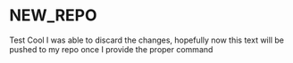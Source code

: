 # NEW_REPO
Test
Cool I was able to discard the changes, hopefully now this text will be pushed to my repo once I provide the proper command